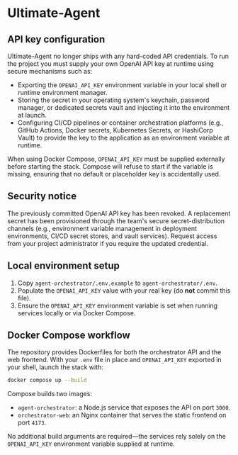 # Ultimate-Agent

## API key configuration

Ultimate-Agent no longer ships with any hard-coded API credentials. To run the
project you must supply your own OpenAI API key at runtime using secure
mechanisms such as:

- Exporting the `OPENAI_API_KEY` environment variable in your local shell or
  runtime environment manager.
- Storing the secret in your operating system's keychain, password manager, or
  dedicated secrets vault and injecting it into the environment at launch.
- Configuring CI/CD pipelines or container orchestration platforms (e.g.,
  GitHub Actions, Docker secrets, Kubernetes Secrets, or HashiCorp Vault) to
  provide the key to the application as an environment variable at runtime.

When using Docker Compose, `OPENAI_API_KEY` must be supplied externally before
starting the stack. Compose will refuse to start if the variable is missing,
ensuring that no default or placeholder key is accidentally used.

## Security notice

The previously committed OpenAI API key has been revoked. A replacement secret
has been provisioned through the team's secure secret-distribution channels
(e.g., environment variable management in deployment environments, CI/CD secret
stores, and vault services). Request access from your project administrator if
you require the updated credential.

## Local environment setup

1. Copy `agent-orchestrator/.env.example` to `agent-orchestrator/.env`.
2. Populate the `OPENAI_API_KEY` value with your real key (do **not** commit
   this file).
3. Ensure the `OPENAI_API_KEY` environment variable is set when running
   services locally or via Docker Compose.

## Docker Compose workflow

The repository provides Dockerfiles for both the orchestrator API and the web
frontend. With your `.env` file in place and `OPENAI_API_KEY` exported in your
shell, launch the stack with:

```sh
docker compose up --build
```

Compose builds two images:

- `agent-orchestrator`: a Node.js service that exposes the API on port `3000`.
- `orchestrator-web`: an Nginx container that serves the static frontend on
  port `4173`.

No additional build arguments are required—the services rely solely on the
`OPENAI_API_KEY` environment variable supplied at runtime.
